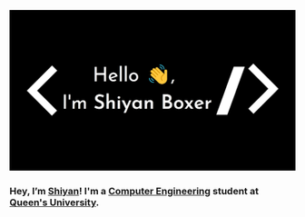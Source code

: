 ![Shiyan Boxer](https://github.com/shiyanboxer/shiyanboxer/blob/master/heading.jpg)

### Hey, I’m [Shiyan](https://shiyanboxer.netlify.app/)! I'm a [Computer Engineering](https://www.ece.queensu.ca/undergraduate/ECEi.html) student at [Queen's University](https://www.queensu.ca/). 
